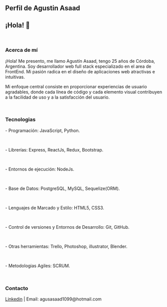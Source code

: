 
## Perfil de Agustin Asaad

<h2>¡Hola! 👋</h2>
<br/>

<h3> Acerca de mí </h3>
<p>¡Hola! Me presento, me llamo Agustín Asaad, tengo 25 años de Córdoba, Argentina. Soy desarrollador web full stack especializado en el area de FrontEnd. Mi pasión radica en el diseño de aplicaciones web atractivas e intuitivas.</p>
<p>Mi enfoque central consiste en proporcionar experiencias de usuario agradables, donde cada línea de código y cada elemento visual contribuyen a la facilidad de uso y a la satisfacción del usuario.</p>
<br/>
<h3>Tecnologias</h3>
<p>- Programación: JavaScript, Python.</p>
<br/>
<p>- Librerías: Express, ReactJs, Redux, Bootstrap.</p>
<br/>
<p>- Entornos de ejecución: NodeJs.</p>
<br/>
<p>- Base de Datos: PostgreSQL, MySQL, Sequelize(ORM).</p>
<br/>
<p>- Lenguajes de Marcado y Estilo: HTML5, CSS3.</p>
<br/>
<p>- Control de versiones y Entornos de Desarrollo: Git, GitHub.</p>
<br/>
<p>- Otras herramientas: Trello, Photoshop, illustrator, Blender.</p>
<br/>
<p>- Metodologias Agiles: SCRUM.</p>
<br/>
<h3>Contacto</h3>
<a href='https://www.linkedin.com/in/agust%C3%ADn-asaad/'>Linkedin</a> | Email: agusasaad1099@hotmail.com

